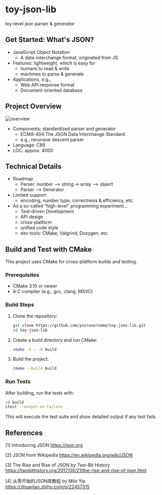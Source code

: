 # toy-json-lib
toy-level json parser &amp; generator

## Get Started: What's JSON?
- JavaScript Object Notation
  - A data-interchange format, originated from JS
- Features: lightweight, which is easy for
  - humans to read & write
  - machines to parse & generate
- Applications, e.g.,
  - Web API response format
  - Document-oriented database
  
## Project Overview
![overview](https://samaritan.cn/wp-content/uploads/2020/02/image-1.png)
- Components: standardized parser and generator
  - ECMA-404 The JSON Data Interchange Standard
  - e.g., recursive descent parser
- Language: C89
- LOC: approx. 4000

## Technical Details
- Roadmap
  - Parser: number --> string -> array --> object
  - Parser --> Generator
- Limited support
  - encoding, number type, correctness & efficiency, etc.
- As a so-called “high-level” programming experiment…
  - Test-driven Development
  - API design
  - cross-platform
  - unified code style
  - dev tools: CMake, Valgrind, Doxygen, etc.

## Build and Test with CMake

This project uses CMake for cross-platform builds and testing.

### Prerequisites
- CMake 3.10 or newer
- A C compiler (e.g., gcc, clang, MSVC)

### Build Steps

1. Clone the repository:
   ```sh
   git clone https://github.com/yourusername/toy-json-lib.git
   cd toy-json-lib
   ```
2. Create a build directory and run CMake:
   ```sh
   cmake -S . -B build
   ```
3. Build the project:
   ```sh
   cmake --build build
   ```

### Run Tests

After building, run the tests with:
```sh
cd build
ctest --output-on-failure
```

This will execute the test suite and show detailed output if any test fails.

## References
[1] Introducing JSON
https://json.org

[2] JSON from Wikipedia
https://en.wikipedia.org/wiki/JSON

[3] The Rise and Rise of JSON by Two-Bit History
https://twobithistory.org/2017/09/21/the-rise-and-rise-of-json.html

[4] 从零开始的JSON库教程 by Milo Yip
https://zhuanlan.zhihu.com/p/22457315
